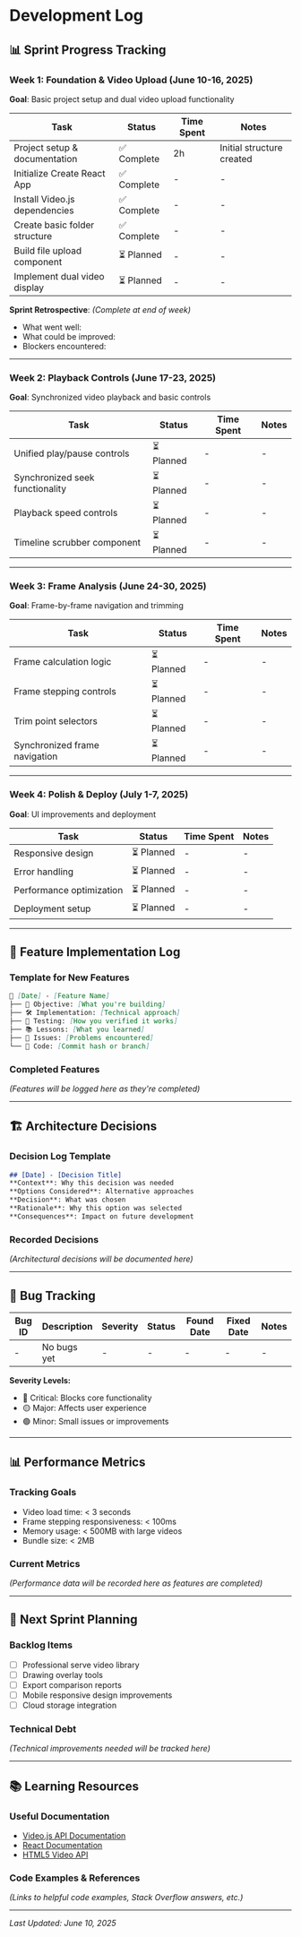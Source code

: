 # Development Log

## 📊 Sprint Progress Tracking

### Week 1: Foundation & Video Upload (June 10-16, 2025)
**Goal**: Basic project setup and dual video upload functionality

| Task | Status | Time Spent | Notes |
|------|--------|------------|-------|
| Project setup & documentation | ✅ Complete | 2h | Initial structure created |
| Initialize Create React App | ✅ Complete | - | - |
| Install Video.js dependencies | ✅ Complete | - | - |
| Create basic folder structure | ✅ Complete| - | - |
| Build file upload component | ⏳ Planned | - | - |
| Implement dual video display | ⏳ Planned | - | - |

**Sprint Retrospective**: *(Complete at end of week)*
- What went well:
- What could be improved:
- Blockers encountered:

---

### Week 2: Playback Controls (June 17-23, 2025)
**Goal**: Synchronized video playback and basic controls

| Task | Status | Time Spent | Notes |
|------|--------|------------|-------|
| Unified play/pause controls | ⏳ Planned | - | - |
| Synchronized seek functionality | ⏳ Planned | - | - |
| Playback speed controls | ⏳ Planned | - | - |
| Timeline scrubber component | ⏳ Planned | - | - |

---

### Week 3: Frame Analysis (June 24-30, 2025)
**Goal**: Frame-by-frame navigation and trimming

| Task | Status | Time Spent | Notes |
|------|--------|------------|-------|
| Frame calculation logic | ⏳ Planned | - | - |
| Frame stepping controls | ⏳ Planned | - | - |
| Trim point selectors | ⏳ Planned | - | - |
| Synchronized frame navigation | ⏳ Planned | - | - |

---

### Week 4: Polish & Deploy (July 1-7, 2025)
**Goal**: UI improvements and deployment

| Task | Status | Time Spent | Notes |
|------|--------|------------|-------|
| Responsive design | ⏳ Planned | - | - |
| Error handling | ⏳ Planned | - | - |
| Performance optimization | ⏳ Planned | - | - |
| Deployment setup | ⏳ Planned | - | - |

---

## 📝 Feature Implementation Log

### Template for New Features
```markdown
📅 [Date] - [Feature Name]
├── 🎯 Objective: [What you're building]
├── 🛠️ Implementation: [Technical approach]
├── 🧪 Testing: [How you verified it works]
├── 📚 Lessons: [What you learned]
├── 🐛 Issues: [Problems encountered]
└── 🔗 Code: [Commit hash or branch]
```

### Completed Features
*(Features will be logged here as they're completed)*

---

## 🏗️ Architecture Decisions

### Decision Log Template
```markdown
## [Date] - [Decision Title]
**Context**: Why this decision was needed
**Options Considered**: Alternative approaches
**Decision**: What was chosen
**Rationale**: Why this option was selected
**Consequences**: Impact on future development
```

### Recorded Decisions
*(Architectural decisions will be documented here)*

---

## 🐛 Bug Tracking

| Bug ID | Description | Severity | Status | Found Date | Fixed Date | Notes |
|--------|-------------|----------|---------|------------|------------|-------|
| - | No bugs yet | - | - | - | - | - |

**Severity Levels:**
- 🔴 Critical: Blocks core functionality
- 🟡 Major: Affects user experience
- 🟢 Minor: Small issues or improvements

---

## 📊 Performance Metrics

### Tracking Goals
- Video load time: < 3 seconds
- Frame stepping responsiveness: < 100ms
- Memory usage: < 500MB with large videos
- Bundle size: < 2MB

### Current Metrics
*(Performance data will be recorded here as features are completed)*

---

## 🎯 Next Sprint Planning

### Backlog Items
- [ ] Professional serve video library
- [ ] Drawing overlay tools
- [ ] Export comparison reports
- [ ] Mobile responsive design improvements
- [ ] Cloud storage integration

### Technical Debt
*(Technical improvements needed will be tracked here)*

---

## 📚 Learning Resources

### Useful Documentation
- [Video.js API Documentation](https://docs.videojs.com/)
- [React Documentation](https://react.dev/)
- [HTML5 Video API](https://developer.mozilla.org/en-US/docs/Web/API/HTMLVideoElement)

### Code Examples & References
*(Links to helpful code examples, Stack Overflow answers, etc.)*

---

*Last Updated: June 10, 2025*